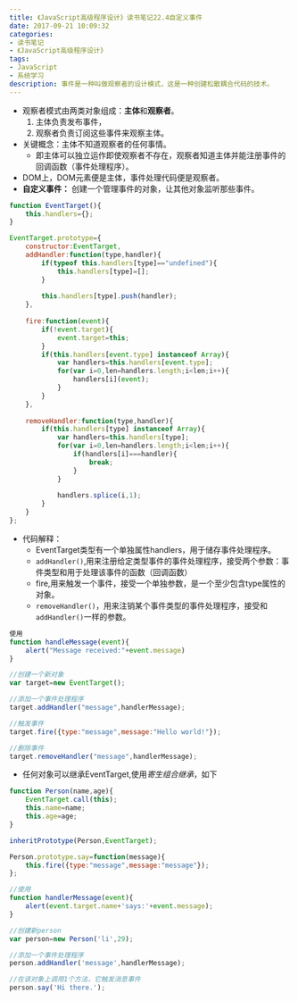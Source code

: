 ```yaml
---
title: 《JavaScript高级程序设计》读书笔记22.4自定义事件
date: 2017-09-21 10:09:32
categories:
- 读书笔记
- 《JavaScript高级程序设计》
tags:
- JavaScript
- 系统学习
description: 事件是一种叫做观察者的设计模式，这是一种创建松散耦合代码的技术。
---
```


- 观察者模式由两类对象组成：**主体**和**观察者**。
    1. 主体负责发布事件，
    2. 观察者负责订阅这些事件来观察主体。
- 关键概念：主体不知道观察者的任何事情。
    - 即主体可以独立运作即使观察者不存在，观察者知道主体并能注册事件的回调函数（事件处理程序）。
- DOM上，DOM元素便是主体，事件处理代码便是观察者。
- **自定义事件：** 创建一个管理事件的对象，让其他对象监听那些事件。
```javascript
function EventTarget(){
    this.handlers={};
}

EventTarget.prototype={
    constructor:EventTarget,
    addHandler:function(type,handler){
        if(typeof this.handlers[type]=="undefined"){
            this.handlers[type]=[];
        }
        
        this.handlers[type].push(handler);
    },
    
    fire:function(event){
        if(!event.target){
            event.target=this;
        }
        if(this.handlers[event.type] instanceof Array){
            var handlers=this.handlers[event.type];
            for(var i=0,len=handlers.length;i<len;i++){
                handlers[i](event);
            }
        }
    },
    
    removeHandler:function(type,handler){
        if(this.handlers[type] instanceof Array){
            var handlers=this.handlers[type];
            for(var i=0,len=handlers.length;i<len;i++){
                if(handlers[i]===handler){
                    break;
                }
            }
            
            handlers.splice(i,1);
        }
    }
};
```
- 代码解释：
    - EventTarget类型有一个单独属性handlers，用于储存事件处理程序。
    - `addHandler()`,用来注册给定类型事件的事件处理程序，接受两个参数：事件类型和用于处理该事件的函数（回调函数）
    - fire,用来触发一个事件，接受一个单独参数，是一个至少包含type属性的对象。
    - `removeHandler()`，用来注销某个事件类型的事件处理程序，接受和`addHandler()`一样的参数。

```javascript
使用
function handleMessage(event){
    alert("Message received:"+event.message)
}

//创建一个新对象
var target=new EventTarget();

//添加一个事件处理程序
target.addHandler("message",handlerMessage);

//触发事件
target.fire({type:"message",message:"Hello world!"});

//删除事件
target.removeHandler("message",handlerMessage);
```

- 任何对象可以继承EventTarget,使用*寄生组合继承*，如下
```javascript
function Person(name,age){
    EventTarget.call(this);
    this.name=name;
    this.age=age;
}

inheritPrototype(Person,EventTarget);

Person.prototype.say=function(message){
    this.fire({type:"message",message:"message"});
};

//使用
function handlerMessage(event){
    alert(event.target.name+'says:'+event.message);
}

//创建新person
var person=new Person('li',29);

//添加一个事件处理程序
person.addHandler('message',handlerMessage);

//在该对象上调用1个方法，它触发消息事件
person.say('Hi there.');
```
